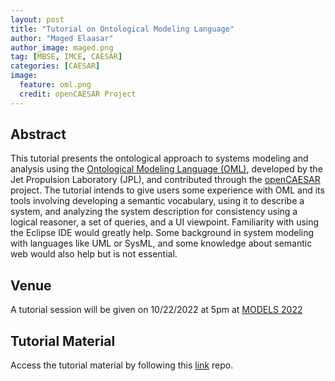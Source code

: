 ```yaml
---
layout: post
title: "Tutorial on Ontological Modeling Language"
author: "Maged Elaasar"
author_image: maged.png
tag: [MBSE, IMCE, CAESAR]
categories: [CAESAR]
image:
  feature: oml.png
  credit: openCAESAR Project
---
```


## Abstract

This tutorial presents the ontological approach to systems modeling and analysis using the [Ontological Modeling Language (OML)](http://www.opencaesar.io/oml/), developed by the Jet Propulsion Laboratory (JPL), and contributed through the [openCAESAR](http://www.opencaesar.io/) project. The tutorial intends to give users some experience with OML and its tools involving developing a semantic vocabulary, using it to describe a system, and analyzing the system description for consistency using a logical reasoner, a set of queries, and a UI viewpoint. Familiarity with using the Eclipse IDE would greatly help. Some background in system modeling with languages like UML or SysML, and some knowledge about semantic web would also help but is not essential.

## Venue

A tutorial session will be given on 10/22/2022 at 5pm at [MODELS 2022](https://conf.researchr.org/track/models-2022/models-2022-tutorials)

## Tutorial Material

Access the tutorial material by following this [link](http://www.opencaesar.io/oml-tutorials/) repo.